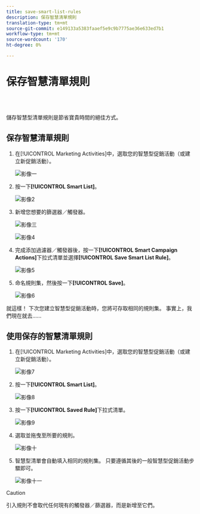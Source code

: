 ```yaml
---
title: save-smart-list-rules
description: 保存智慧清單規則
translation-type: tm+mt
source-git-commit: e149133a5383faaef5e9c9b7775ae36e633ed7b1
workflow-type: tm+mt
source-wordcount: '170'
ht-degree: 0%

---
```



# 保存智慧清單規則

<br> 

儲存智慧型清單規則是節省寶貴時間的絕佳方式。

## 保存智慧清單規則

1. 在[!UICONTROL Marketing Activities]中，選取您的智慧型促銷活動（或建立新促銷活動）。

   ![影像一](/help/sky/assets/smart-lists-and-static-lists/save-smart-list-rules/save-smart-list-rules-1.png)

1. 按一下&#x200B;**[!UICONTROL Smart List]**。

   ![影像2](/help/sky/assets/smart-lists-and-static-lists/save-smart-list-rules/save-smart-list-rules-2.png)

1. 新增您想要的篩選器／觸發器。

   ![影像三](/help/sky/assets/smart-lists-and-static-lists/save-smart-list-rules/save-smart-list-rules-3.png)

   ![影像4](/help/sky/assets/smart-lists-and-static-lists/save-smart-list-rules/save-smart-list-rules-4.png)

1. 完成添加過濾器／觸發器後，按一下&#x200B;**[!UICONTROL Smart Campaign Actions]**&#x200B;下拉式清單並選擇&#x200B;**[!UICONTROL Save Smart List Rule]**。

   ![影像5](/help/sky/assets/smart-lists-and-static-lists/save-smart-list-rules/save-smart-list-rules-5.png)

1. 命名規則集，然後按一下&#x200B;**[!UICONTROL Save]**。

   ![影像6](/help/sky/assets/smart-lists-and-static-lists/save-smart-list-rules/save-smart-list-rules-6.png)

就這樣！ 下次您建立智慧型促銷活動時，您將可存取相同的規則集。 事實上，我們現在就去……

## 使用保存的智慧清單規則

1. 在[!UICONTROL Marketing Activities]中，選取您的智慧型促銷活動（或建立新促銷活動）。

   ![影像7](/help/sky/assets/smart-lists-and-static-lists/save-smart-list-rules/save-smart-list-rules-7.png)

1. 按一下&#x200B;**[!UICONTROL Smart List]**。

   ![影像8](/help/sky/assets/smart-lists-and-static-lists/save-smart-list-rules/save-smart-list-rules-8.png)

1. 按一下&#x200B;**[!UICONTROL Saved Rule]**&#x200B;下拉式清單。

   ![影像9](/help/sky/assets/smart-lists-and-static-lists/save-smart-list-rules/save-smart-list-rules-9.png)

1. 選取並拖曳至所要的規則。

   ![影像十](/help/sky/assets/smart-lists-and-static-lists/save-smart-list-rules/save-smart-list-rules-10.png)

1. 智慧型清單會自動填入相同的規則集。 只要遵循其後的一般智慧型促銷活動步驟即可。

   ![影像十一](/help/sky/assets/smart-lists-and-static-lists/save-smart-list-rules/save-smart-list-rules-11.png)

>[!CAUTION]
>
>引入規則不會取代任何現有的觸發器／篩選器，而是新增至它們。
